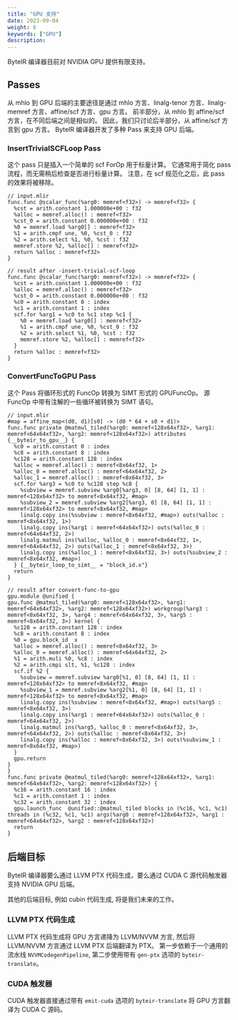 ```yaml
---
title: "GPU 支持"
date: 2023-09-04
weight: 6
keywords: ["GPU"]
description:
---
```


ByteIR 编译器目前对 NVIDIA GPU 提供有限支持。

## Passes

从 mhlo 到 GPU 后端的主要途径是通过 mhlo 方言、linalg-tenor 方言、linalg-memref 方言、affine/scf 方言、gpu 方言。
前半部分，从 mhlo 到 affine/scf 方言，在不同后端之间是相似的。
因此，我们只讨论后半部分，从 affine/scf 方言到 gpu 方言。
ByteIR 编译器开发了多种 Pass 来支持 GPU 后端。

### InsertTrivialSCFLoop Pass

这个 pass 只是插入一个简单的 scf ForOp 用于标量计算。
它通常用于简化 pass 流程，而无需稍后检查是否进行标量计算。
注意，在 scf 规范化之后，此 pass 的效果将被移除。

```
// input.mlir
func.func @scalar_func(%arg0: memref<f32>) -> memref<f32> {
  %cst = arith.constant 1.000000e+00 : f32
  %alloc = memref.alloc() : memref<f32>
  %cst_0 = arith.constant 0.000000e+00 : f32
  %0 = memref.load %arg0[] : memref<f32>
  %1 = arith.cmpf une, %0, %cst_0 : f32
  %2 = arith.select %1, %0, %cst : f32
  memref.store %2, %alloc[] : memref<f32>
  return %alloc : memref<f32>
}

// result after -insert-trivial-scf-loop
func.func @scalar_func(%arg0: memref<f32>) -> memref<f32> {
  %cst = arith.constant 1.000000e+00 : f32
  %alloc = memref.alloc() : memref<f32>
  %cst_0 = arith.constant 0.000000e+00 : f32
  %c0 = arith.constant 0 : index
  %c1 = arith.constant 1 : index
  scf.for %arg1 = %c0 to %c1 step %c1 {
    %0 = memref.load %arg0[] : memref<f32>
    %1 = arith.cmpf une, %0, %cst_0 : f32
    %2 = arith.select %1, %0, %cst : f32
    memref.store %2, %alloc[] : memref<f32>
  }
  return %alloc : memref<f32>
}

```

### ConvertFuncToGPU Pass

这个 Pass 将循环形式的 FuncOp 转换为 SIMT 形式的 GPUFuncOp。
源 FuncOp 中带有注解的一些循环被转换为 SIMT 语句。

```
// input.mlir
#map = affine_map<(d0, d1)[s0] -> (d0 * 64 + s0 + d1)>
func.func private @matmul_tiled(%arg0: memref<128x64xf32>, %arg1: memref<64x64xf32>, %arg2: memref<128x64xf32>) attributes {__byteir_to_gpu__} {
  %c0 = arith.constant 0 : index
  %c8 = arith.constant 8 : index
  %c128 = arith.constant 128 : index
  %alloc = memref.alloc() : memref<8x64xf32, 1>
  %alloc_0 = memref.alloc() : memref<64x64xf32, 2>
  %alloc_1 = memref.alloc() : memref<8x64xf32, 3>
  scf.for %arg3 = %c0 to %c128 step %c8 {
    %subview = memref.subview %arg0[%arg3, 0] [8, 64] [1, 1] : memref<128x64xf32> to memref<8x64xf32, #map>
    %subview_2 = memref.subview %arg2[%arg3, 0] [8, 64] [1, 1] : memref<128x64xf32> to memref<8x64xf32, #map>
    linalg.copy ins(%subview : memref<8x64xf32, #map>) outs(%alloc : memref<8x64xf32, 1>)
    linalg.copy ins(%arg1 : memref<64x64xf32>) outs(%alloc_0 : memref<64x64xf32, 2>)
    linalg.matmul ins(%alloc, %alloc_0 : memref<8x64xf32, 1>, memref<64x64xf32, 2>) outs(%alloc_1 : memref<8x64xf32, 3>)
    linalg.copy ins(%alloc_1 : memref<8x64xf32, 3>) outs(%subview_2 : memref<8x64xf32, #map>)
  } {__byteir_loop_to_simt__ = "block_id.x"}
  return
}

// result after convert-func-to-gpu
gpu.module @unified {
gpu.func @matmul_tiled(%arg0: memref<128x64xf32>, %arg1: memref<64x64xf32>, %arg2: memref<128x64xf32>) workgroup(%arg3 : memref<8x64xf32, 3>, %arg4 : memref<64x64xf32, 3>, %arg5 : memref<8x64xf32, 3>) kernel {
  %c128 = arith.constant 128 : index
  %c8 = arith.constant 8 : index
  %0 = gpu.block_id  x
  %alloc = memref.alloc() : memref<8x64xf32, 3>
  %alloc_0 = memref.alloc() : memref<64x64xf32, 2>
  %1 = arith.muli %0, %c8 : index
  %2 = arith.cmpi slt, %1, %c128 : index
  scf.if %2 {
    %subview = memref.subview %arg0[%1, 0] [8, 64] [1, 1] : memref<128x64xf32> to memref<8x64xf32, #map>
    %subview_1 = memref.subview %arg2[%1, 0] [8, 64] [1, 1] : memref<128x64xf32> to memref<8x64xf32, #map>
    linalg.copy ins(%subview : memref<8x64xf32, #map>) outs(%arg5 : memref<8x64xf32, 3>)
    linalg.copy ins(%arg1 : memref<64x64xf32>) outs(%alloc_0 : memref<64x64xf32, 2>)
    linalg.matmul ins(%arg5, %alloc_0 : memref<8x64xf32, 3>, memref<64x64xf32, 2>) outs(%alloc : memref<8x64xf32, 3>)
    linalg.copy ins(%alloc : memref<8x64xf32, 3>) outs(%subview_1 : memref<8x64xf32, #map>)
  }
  gpu.return
}
}
func.func private @matmul_tiled(%arg0: memref<128x64xf32>, %arg1: memref<64x64xf32>, %arg2: memref<128x64xf32>) {
  %c16 = arith.constant 16 : index
  %c1 = arith.constant 1 : index
  %c32 = arith.constant 32 : index
  gpu.launch_func  @unified::@matmul_tiled blocks in (%c16, %c1, %c1) threads in (%c32, %c1, %c1) args(%arg0 : memref<128x64xf32>, %arg1 : memref<64x64xf32>, %arg2 : memref<128x64xf32>)
  return
}
```

## 后端目标

ByteIR 编译器要么通过 LLVM PTX 代码生成，要么通过 CUDA C 源代码触发器支持 NVIDIA GPU 后端。

其他的后端目标, 例如 cubin 代码生成, 将是我们未来的工作。

### LLVM PTX 代码生成

LLVM PTX 代码生成将 GPU 方言递降为 LLVM/NVVM 方言, 然后将 LLVM/NVVM 方言通过 LLVM PTX 后端翻译为 PTX。
第一步依赖于一个通用的流水线 `NVVMCodegenPipeline`, 第二步使用带有 `gen-ptx` 选项的 `byteir-translate`。

### CUDA 触发器

CUDA 触发器直接通过带有 `emit-cuda` 选项的 `byteir-translate` 将 GPU 方言翻译为 CUDA C 源码。

